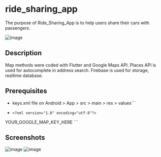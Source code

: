 # ride_sharing_app
The purpose of Ride_Sharing_App is to help users share their cars with passengers.

![image](https://user-images.githubusercontent.com/52280308/172013204-ed3229cc-9805-42e2-9dc4-641389492547.png)

## Description
Map methods were coded with Flutter and Google Maps API.
Places API is used for autocomplete in address search.
Firebase is used for storage, realtime database.

## Prerequisites
- keys.xml file on Android > App > src > main > res > values```
- ``` 
  <?xml version="1.0" encoding="utf-8"?>
<resources>
    <string name="google_maps_key" translatable="false"    templateMergeStrategy="preserve">
        YOUR_GOOGLE_MAP_KEY_HERE
    </string>
</resources>
  ```



## Screenshots
![image](https://user-images.githubusercontent.com/52280308/168922340-2bcb609d-b70b-4ec1-9de3-236d2d1a2330.png)
![image](https://user-images.githubusercontent.com/52280308/168922634-0fcf1802-de7e-4256-885a-be90b39f600b.png)